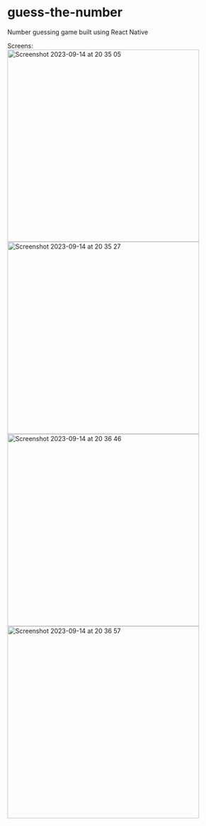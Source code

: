 # guess-the-number
Number guessing game built using React Native

Screens:
<br>
<img width="433" alt="Screenshot 2023-09-14 at 20 35 05" src="https://github.com/jvckmorvn/guess-the-number/assets/68481327/ae8fb395-5dbc-4b12-9e46-9a58207fc158">
<br>
<img width="433" alt="Screenshot 2023-09-14 at 20 35 27" src="https://github.com/jvckmorvn/guess-the-number/assets/68481327/311686a2-d1ef-4b93-bafa-7dfd792e5fa1">
<br>
<img width="433" alt="Screenshot 2023-09-14 at 20 36 46" src="https://github.com/jvckmorvn/guess-the-number/assets/68481327/b98a19c0-3af9-4af1-82e8-8aa6a3a86a0a">
<br>
<img width="433" alt="Screenshot 2023-09-14 at 20 36 57" src="https://github.com/jvckmorvn/guess-the-number/assets/68481327/b160ecb7-5e14-4d71-b203-d71499368a9f">
